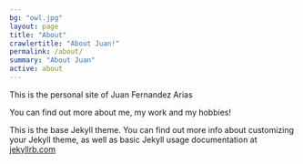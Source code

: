 ```yaml
---
bg: "owl.jpg"
layout: page
title: "About"
crawlertitle: "About Juan!"
permalink: /about/
summary: "About Juan"
active: about
---
```


This is the personal site of Juan Fernandez Arias

You can find out more about me, my work and my hobbies!

This is the base Jekyll theme. You can find out more info about customizing your Jekyll theme, as well as basic Jekyll usage documentation at [jekyllrb.com](http://jekyllrb.com/)
